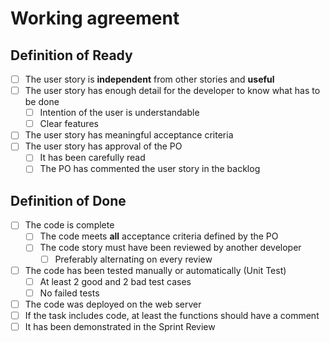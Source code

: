# Working agreement

## Definition of Ready

- [ ] The user story is <b>independent</b> from other stories and <b>useful</b>
- [ ] The user story has enough detail for the developer to know what has to be done
  - [ ] Intention of the user is understandable
  - [ ] Clear features
- [ ] The user story has meaningful acceptance criteria 
- [ ] The user story has approval of the PO
  - [ ] It has been carefully read
  - [ ] The PO has commented the user story in the backlog 

## Definition of Done

- [ ] The code is complete
  - [ ] The code meets <b>all</b> acceptance criteria defined by the PO
  - [ ] The code story must have been reviewed by another developer 
    - [ ] Preferably alternating on every review  
- [ ] The code has been tested manually or automatically (Unit Test)
  - [ ] At least 2 good and 2 bad test cases 
  - [ ] No failed tests
- [ ] The code was deployed on the web server 
- [ ] If the task includes code, at least the functions should have a comment
- [ ] It has been demonstrated in the Sprint Review
